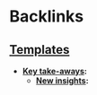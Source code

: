 
# Backlinks
## [Templates](<Templates.md>)
- **[Key take-aways](<Key take-aways.md>):**
    - **[New insights](<New insights.md>):**

